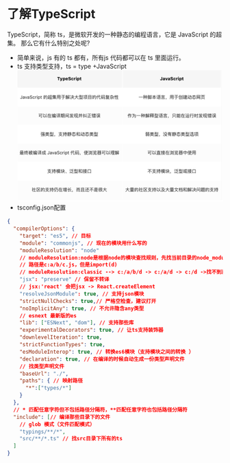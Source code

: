 <!--
 * @Author: xinxu
 * @Date: 2022-07-19 10:42:25
 * @LastEditors: xinxu
 * @LastEditTime: 2022-07-20 11:33:25
 * @FilePath: /azzlzzxz.github.io/docs/typescript/ts.md
-->
# 了解TypeScript
TypeScript，简称 ts，是微软开发的一种静态的编程语言，它是 JavaScript 的超集。 那么它有什么特别之处呢?
* 简单来说，js 有的 ts 都有，所有js 代码都可以在 ts 里面运行。
* ts 支持类型支持，ts = type +JavaScript
![image](/images/ts.png)
* tsconfig.json配置
```json
{
  "compilerOptions": {
    "target": "es5", // 目标
    "module": "commonjs", // 现在的模块用什么写的
    "moduleResolution": "node"
    // moduleResolution:node是根据node的模块查找规则，先找当前目录的node_modules，再找父目录的node_modules
    // 路径是c:a/b/c.js，但是import(d)
    // moduleResolution:classic --> c:/a/b/d -> c:/a/d -> c:/d ->找不到就报错
    "jsx": "preserve" // 保留不转译
    // jsx:'react' 会把jsx -> React.createElement
    "resolveJsonModule": true, // 支持json模块
    "strictNullChecks": true,// 严格空检查，建议打开
    "noImplicitAny": true, // 不允许隐含any类型
    // esnext 最新版的es
    "lib": ["ESNext", "dom"], // 支持那些库
    "experimentalDecorators": true, // 让ts支持装饰器  
    "downlevelIteration": true,
    "strictFunctionTypes": true,
    "esModuleInterop": true, // 转换es6模块（支持模块之间的转换 ）
    "declaration": true, // 在编译的时候自动生成一份类型声明文件
    // 找类型声明文件
    "baseUrl": "./",
    "paths": { // 映射路径
      "*":["types/*"]
    }
  },
  // * 匹配任意字符但不包括路径分隔符，**匹配任意字符也包括路径分隔符
  "include": [// 编译那些目录下的文件
    // glob 模式（文件匹配模式）
    "typings/**/*",
    "src/**/*.ts" // 找src目录下所有的ts
  ]
}
```